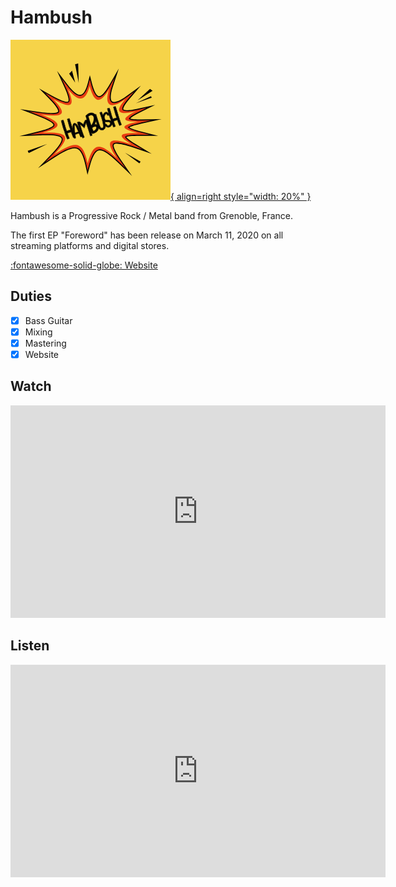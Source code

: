 # Hambush

[![Hambush Logo](../static/music/hambush.png){ align=right style="width: 20%" }][hambush-website]

Hambush is a Progressive Rock / Metal band from Grenoble, France.

The first EP "Foreword" has been release on March 11, 2020 on all streaming
platforms and digital stores.

[:fontawesome-solid-globe: Website][hambush-website]

## Duties

- [x] Bass Guitar
- [x] Mixing
- [x] Mastering
- [x] Website

## Watch

<iframe
    width="600"
    height="340"
    title="Hambush - Dusk (Official Clip)"
    src="https://www.youtube-nocookie.com/embed/qiMO9QPeqtQ"
    frameborder="0"
    allow="accelerometer; autoplay; encrypted-media; gyroscope; picture-in-picture"
    allowfullscreen
></iframe>

## Listen

<iframe
    width="600"
    height="340"
    title="Hambush - Foreword EP"
    src="https://w.soundcloud.com/player/?url=https%3A//api.soundcloud.com/playlists/1014360886&color=%23fb151b&auto_play=false&hide_related=true&show_comments=false&show_user=false&show_reposts=false&show_teaser=false&visual=false"
    frameborder="0"
    allowtransparency="true"
    allow="encrypted-media"
></iframe>

[hambush-website]: https://hambush-music.com "Hambush Website"

